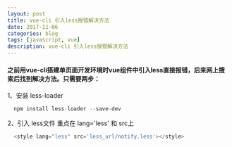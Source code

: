 ```yaml
---
layout: post
title: vue-cli 引入less报错解决方法
date: 2017-11-06
categories: blog
tags: [javascript, vue]
description: vue-cli 引入less报错解决方法
---
```


#### 之前用vue-cli搭建单页面开发环境时vue组件中引入less直接报错，后来网上搜索后找到解决方法。只需要两步：

1、安装 less-loader

```javascript
  npm install less-loader --save-dev
```

2、引入 less文件
重点在 lang='less' 和 src上

```javascript
  <style lang="less" src='less_url/notify.less'></style>
```